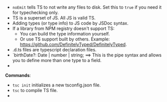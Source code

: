 - `noEmit` tells TS to not write any files to disk. Set this to `true` if you need it for typechecking only.
- TS is a superset of JS. All JS is valid TS.
- Adding types (or type info) to JS code by JSDoc syntax.
- If a library from NPM registry doesn't support TS:
    - You can build the type information yourself.
    - Or use TS support built by others. Example: https://github.com/DefinitelyTyped/DefinitelyTyped.
- .d.ts files are typescript declaration files.
- `birthDate?: Date | number | string; ==> This is the pipe syntax and allows you to define more than one type to a field.
- 

**Commands**:

- `tsc init` initializes a new tsconfig.json file.
- `tsc` to compile TS file.
- 
